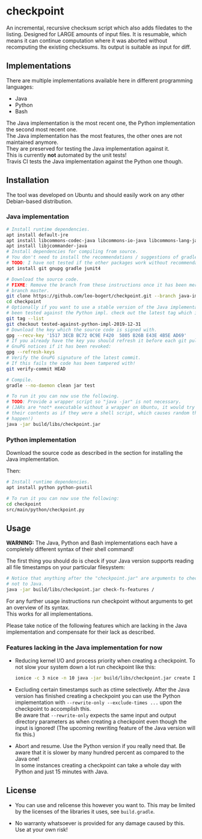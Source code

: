 # checkpoint

An incremental, recursive checksum script which also adds filedates to the listing. Designed for LARGE amounts of input files. It is resumable, which means it can continue computation where it was aborted without recomputing the existing checksums. Its output is suitable as input for diff. 

## Implementations

There are multiple implementations available here in different programming
languages:
- Java
- Python
- Bash

The Java implementation is the most recent one, the Python implementation the
second most recent one.  
The Java implementation has the most features, the other ones are not maintained
anymore.  
They are preserved for testing the Java implementation against it.  
This is currently **not** automated by the unit tests!  
Travis CI tests the Java implementation against the Python one though.

## Installation

The tool was developed on Ubuntu and should easily work on any other
Debian-based distribution.

### Java implementation

```bash
# Install runtime dependencies.
apt install default-jre
apt install libcommons-codec-java libcommons-io-java libcommons-lang-java
apt install libjcommander-java
# Install dependencies for compiling from source.
# You don't need to install the recommendations / suggestions of gradle.
# TODO: I have not tested if the other packages work without recommendations.
apt install git gnupg gradle junit4

# Download the source code.
# FIXME: Remove the branch from these instructions once it has been merged to
# branch master.
git clone https://github.com/leo-bogert/checkpoint.git --branch java-implementation
cd checkpoint
# Optionally if you want to use a stable version of the Java implementation which has
# been tested against the Python impl. check out the latest tag which indicates that:
git tag --list
git checkout tested-against-python-impl-2019-12-31
# Download the key which the source code is signed with.
gpg --recv-key '1517 3ECB BC72 0C9E F420  5805 B26B E43E 4B5E AD69'
# If you already have the key you should refresh it before each git pull to ensure
# GnuPG notices if it has been revoked:
gpg --refresh-keys
# Verify the GnuPG signature of the latest commit.
# If this fails the code has been tampered with!
git verify-commit HEAD

# Compile.
gradle --no-daemon clean jar test

# To run it you can now use the following.
# TODO: Provide a wrapper script so "java -jar" is not necessary.
# (JARs are *not* executable without a wrapper on Ubuntu, it would try to run
# their contents as if they were a shell script, which causes random things to
# happen!)
java -jar build/libs/checkpoint.jar
```

### Python implementation

Download the source code as described in the section for installing the Java
implementation.

Then:

```bash
# Install runtime dependencies.
apt install python python-psutil

# To run it you can now use the following:
cd checkpoint
src/main/python/checkpoint.py
```

## Usage

**WARNING:** The Java, Python and Bash implementations each have a completely
different syntax of their shell command!  

The first thing you should do is check if your Java version supports reading all
file timestamps on your particular filesystem:

```bash
# Notice that anything after the "checkpoint.jar" are arguments to checkpoint,
# not to Java.
java -jar build/libs/checkpoint.jar check-fs-features /
```

For any further usage instructions run checkpoint without arguments to get an
overview of its syntax.  
This works for all implementations.

Please take notice of the following features which are lacking in the Java
implementation and compensate for their lack as described.

### Features lacking in the Java implementation for now

- Reducing kernel I/O and process priority when creating a checkpoint. To not
  slow your system down a lot run checkpoint like this:  
  ```bash
  ionice -c 3 nice -n 10 java -jar build/libs/checkpoint.jar create INPUT OUTPUT
  ```

- Excluding certain timestamps such as ctime selectively. After the Java version
  has finished creating a checkpoint you can use the Python implementation
  with `--rewrite-only --exclude-times ...` upon the checkpoint to accomplish
  this.  
  Be aware that `--rewrite-only` expects the same input and output
  directory parameters as when creating a checkpoint even though the input is
  ignored! (The upcoming rewriting feature of the Java version will fix this.)

- Abort and resume. Use the Python version if you really need that. Be aware
  that it is slower by many hundred percent as compared to the Java one!  
  In some instances creating a checkpoint can take a whole day with Python and
  just 15 minutes with Java.

## License

- You can use and relicense this however you want to. This may be limited by
  the licenses of the libraries it uses, see `build.gradle`.

- No warranty whatsoever is provided for any damage caused by this. Use at your
  own risk!
